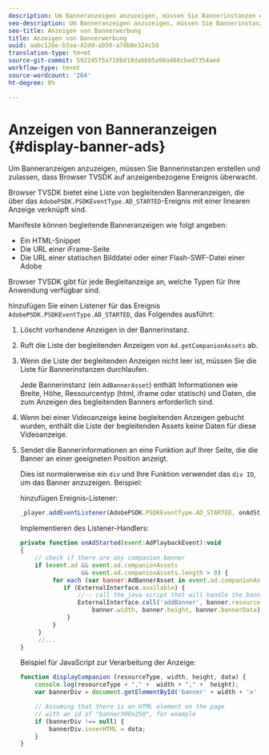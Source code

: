 ```yaml
---
description: Um Banneranzeigen anzuzeigen, müssen Sie Bannerinstanzen erstellen und zulassen, dass Browser TVSDK auf anzeigenbezogene Ereignis überwacht.
seo-description: Um Banneranzeigen anzuzeigen, müssen Sie Bannerinstanzen erstellen und zulassen, dass Browser TVSDK auf anzeigenbezogene Ereignis überwacht.
seo-title: Anzeigen von Bannerwerbung
title: Anzeigen von Bannerwerbung
uuid: aabc126e-b3aa-42dd-ab50-a7db8e324c50
translation-type: tm+mt
source-git-commit: 592245f5a7186d18dabbb5a98a468cbed7354aed
workflow-type: tm+mt
source-wordcount: '264'
ht-degree: 0%

---
```



# Anzeigen von Banneranzeigen {#display-banner-ads}

Um Banneranzeigen anzuzeigen, müssen Sie Bannerinstanzen erstellen und zulassen, dass Browser TVSDK auf anzeigenbezogene Ereignis überwacht.

Browser TVSDK bietet eine Liste von begleitenden Banneranzeigen, die über das `AdobePSDK.PSDKEventType.AD_STARTED`-Ereignis mit einer linearen Anzeige verknüpft sind.

Manifeste können begleitende Banneranzeigen wie folgt angeben:

* Ein HTML-Snippet
* Die URL einer iFrame-Seite
* Die URL einer statischen Bilddatei oder einer Flash-SWF-Datei einer Adobe

Browser TVSDK gibt für jede Begleitanzeige an, welche Typen für Ihre Anwendung verfügbar sind.

hinzufügen Sie einen Listener für das Ereignis `AdobePSDK.PSDKEventType.AD_STARTED`, das Folgendes ausführt:
1. Löscht vorhandene Anzeigen in der Bannerinstanz.
1. Ruft die Liste der begleitenden Anzeigen von `Ad.getCompanionAssets` ab.
1. Wenn die Liste der begleitenden Anzeigen nicht leer ist, müssen Sie die Liste für Bannerinstanzen durchlaufen.

   Jede Bannerinstanz (ein `AdBannerAsset`) enthält Informationen wie Breite, Höhe, Ressourcentyp (html, iframe oder statisch) und Daten, die zum Anzeigen des begleitenden Banners erforderlich sind.
1. Wenn bei einer Videoanzeige keine begleitenden Anzeigen gebucht wurden, enthält die Liste der begleitenden Assets keine Daten für diese Videoanzeige.
1. Sendet die Bannerinformationen an eine Funktion auf Ihrer Seite, die die Banner an einer geeigneten Position anzeigt.

   Dies ist normalerweise ein `div` und Ihre Funktion verwendet das `div ID`, um das Banner anzuzeigen. Beispiel:

   hinzufügen Ereignis-Listener:

   ```js
   _player.addEventListener(AdobePSDK.PSDKEventType.AD_STARTED, onAdStarted);
   ```

   Implementieren des Listener-Handlers:

   ```js
   private function onAdStarted(event:AdPlaybackEvent):void 
   { 
       // check if there are any companion banner 
       if (event.ad && event.ad.companionAssets  
                    && event.ad.companionAssets.length > 0) { 
            for each (var banner:AdBannerAsset in event.ad.companionAssets) { 
               if (ExternalInterface.available) { 
                   //-- call the java script that will handle the banner display. 
                   ExternalInterface.call('addBanner', banner.resourceType,  
                       banner.width, banner.height, banner.bannerData); 
                } 
            } 
        }  
        //...        
   }
   ```

   Beispiel für JavaScript zur Verarbeitung der Anzeige:

   ```js
   function displayCompanion (resourceType, width, height, data) { 
       console.log(resourceType + "," +  width + "," +  height); 
       var bannerDiv = document.getElementById('banner' + width + 'x' + height);  
   
       // Assuming that there is an HTML element on the page  
       // with an id of "banner300x250", for example 
       if (bannerDiv !== null) { 
           bannerDiv.innerHTML = data; 
       } 
   }
   ```

